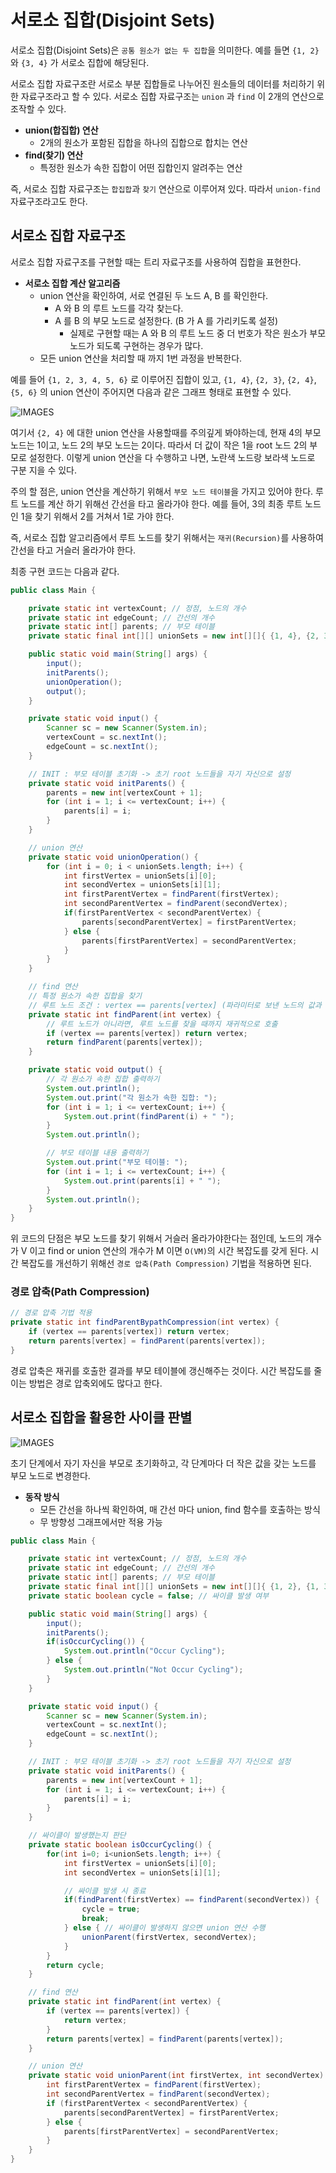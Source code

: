 # 서로소 집합(Disjoint Sets)

서로소 집합(Disjoint Sets)은 `공통 원소가 없는 두 집합`을 의미한다. 예를 들면 `{1, 2}`와 `{3, 4}` 가 서로소 집합에 해당된다.

서로소 집합 자료구조란 서로소 부분 집합들로 나누어진 원소들의 데이터를 처리하기 위한 자료구조라고 할 수 있다. 서로소 집합 자료구조는 `union` 과 `find` 이 2개의 연산으로 조작할 수 있다.

- __union(합집합) 연산__
  - 2개의 원소가 포함된 집합을 하나의 집합으로 합치는 연산
- __find(찾기) 연산__
  - 특정한 원소가 속한 집합이 어떤 집합인지 알려주는 연산

즉, 서로소 집합 자료구조는 `합집합`과 `찾기` 연산으로 이루어져 있다. 따라서 `union-find` 자료구조라고도 한다.

## 서로소 집합 자료구조

서로소 집합 자료구조를 구현할 때는 트리 자료구조를 사용하여 집합을 표현한다.

- __서로소 집합 계산 알고리즘__
  - union 연산을 확인하여, 서로 연결된 두 노드 A, B 를 확인한다.
    - A 와 B 의 루트 노드를 각각 찾는다.
    - A 를 B 의 부모 노드로 설정한다. (B 가 A 를 가리키도록 설정)
      - 실제로 구현할 때는 A 와 B 의 루트 노드 중 더 번호가 작은 원소가 부모 노드가 되도록 구현하는 경우가 많다.
  - 모든 union 연산을 처리할 때 까지 1번 과정을 반복한다.

예를 들어 `{1, 2, 3, 4, 5, 6}` 로 이루어진 집합이 있고, `{1, 4}`, `{2, 3}`, `{2, 4}`, `{5, 6}` 의 union 연산이 주어지면 다음과 같은 그래프 형태로 표현할 수 있다.

![IMAGES](./images/disjointsets.JPG)

여기서 `{2, 4}` 에 대한 union 연산을 사용할때를 주의깊게 봐야하는데, 현재 4의 부모 노드는 1이고, 노드 2의 부모 노드는 2이다. 따라서 더 값이 작은 1을 root 노드 2의 부모로 설정한다.
이렇게 union 연산을 다 수행하고 나면, 노란색 노드랑 보라색 노드로 구분 지을 수 있다.

주의 할 점은, union 연산을 계산하기 위해서 `부모 노드 테이블`을 가지고 있어야 한다. 루트 노드를 계산 하기 위해선 간선을 타고 올라가야 한다. 예를 들어, 3의 최종 루트 노드인 1을 찾기 위해서 2를 거쳐서 1로 가야 한다. 

즉, 서로소 집합 알고리즘에서 루트 노드를 찾기 위해서는 `재귀(Recursion)`를 사용하여 간선을 타고 거슬러 올라가야 한다.

최종 구현 코드는 다음과 같다.

```java
public class Main {

    private static int vertexCount; // 정점, 노드의 개수
    private static int edgeCount; // 간선의 개수
    private static int[] parents; // 부모 테이블
    private static final int[][] unionSets = new int[][]{ {1, 4}, {2, 3}, {2, 4}, {5, 6} }; // union 연산 대상 집합

    public static void main(String[] args) {
        input();
        initParents();
        unionOperation();
        output();
    }

    private static void input() {
        Scanner sc = new Scanner(System.in);
        vertexCount = sc.nextInt();
        edgeCount = sc.nextInt();
    }

    // INIT : 부모 테이블 초기화 -> 초기 root 노드들을 자기 자신으로 설정
    private static void initParents() {
        parents = new int[vertexCount + 1];
        for (int i = 1; i <= vertexCount; i++) {
            parents[i] = i;
        }
    }

    // union 연산
    private static void unionOperation() {
        for (int i = 0; i < unionSets.length; i++) {
            int firstVertex = unionSets[i][0];
            int secondVertex = unionSets[i][1];
            int firstParentVertex = findParent(firstVertex);
            int secondParentVertex = findParent(secondVertex);
            if(firstParentVertex < secondParentVertex) {
                parents[secondParentVertex] = firstParentVertex;
            } else {
                parents[firstParentVertex] = secondParentVertex;
            }
        }
    }

    // find 연산
    // 특정 원소가 속한 집합을 찾기
    // 루트 노드 조건 : vertex == parents[vertex] (파라미터로 보낸 노드의 값과 부모 테이블에 저장된 값이 일치)
    private static int findParent(int vertex) {
        // 루트 노드가 아니라면, 루트 노드를 찾을 때까지 재귀적으로 호출
        if (vertex == parents[vertex]) return vertex;
        return findParent(parents[vertex]);
    }

    private static void output() {
        // 각 원소가 속한 집합 출력하기
        System.out.println();
        System.out.print("각 원소가 속한 집합: ");
        for (int i = 1; i <= vertexCount; i++) {
            System.out.print(findParent(i) + " ");
        }
        System.out.println();

        // 부모 테이블 내용 출력하기
        System.out.print("부모 테이블: ");
        for (int i = 1; i <= vertexCount; i++) {
            System.out.print(parents[i] + " ");
        }
        System.out.println();
    }
}
```

위 코드의 단점은 부모 노드를 찾기 위해서 거슬러 올라가야한다는 점인데, 노드의 개수가 V 이고 find or union 연산의 개수가 M 이면 `O(VM)`의 시간 복잡도를 갖게 된다. 
시간 복잡도를 개선하기 위해선 `경로 압축(Path Compression)` 기법을 적용하면 된다.

### 경로 압축(Path Compression)

```java
// 경로 압축 기법 적용
private static int findParentBypathCompression(int vertex) {
    if (vertex == parents[vertex]) return vertex;
    return parents[vertex] = findParent(parents[vertex]);
}
```

경로 압축은 재귀를 호출한 결과를 부모 테이블에 갱신해주는 것이다. 시간 복잡도를 줄이는 방법은 경로 압축외에도 많다고 한다.

## 서로소 집합을 활용한 사이클 판별

![IMAGES](./images/cyclejudgement.JPG)

초기 단계에서 자기 자신을 부모로 초기화하고, 각 단계마다 더 작은 값을 갖는 노드를 부모 노드로 변경한다. 

- __동작 방식__
  - 모든 간선을 하나씩 확인하여, 매 간선 마다 union, find 함수를 호출하는 방식
  - 무 방향성 그래프에서만 적용 가능

```java
public class Main {

    private static int vertexCount; // 정점, 노드의 개수
    private static int edgeCount; // 간선의 개수
    private static int[] parents; // 부모 테이블
    private static final int[][] unionSets = new int[][]{ {1, 2}, {1, 3}, {2, 3} }; // union 연산 대상 집합
    private static boolean cycle = false; // 싸이클 발생 여부

    public static void main(String[] args) {
        input();
        initParents();
        if(isOccurCycling()) {
            System.out.println("Occur Cycling");
        } else {
            System.out.println("Not Occur Cycling");
        }
    }

    private static void input() {
        Scanner sc = new Scanner(System.in);
        vertexCount = sc.nextInt();
        edgeCount = sc.nextInt();
    }

    // INIT : 부모 테이블 초기화 -> 초기 root 노드들을 자기 자신으로 설정
    private static void initParents() {
        parents = new int[vertexCount + 1];
        for (int i = 1; i <= vertexCount; i++) {
            parents[i] = i;
        }
    }

    // 싸이클이 발생했는지 판단
    private static boolean isOccurCycling() {
        for(int i=0; i<unionSets.length; i++) {
            int firstVertex = unionSets[i][0];
            int secondVertex = unionSets[i][1];

            // 싸이클 발생 시 종료
            if(findParent(firstVertex) == findParent(secondVertex)) {
                cycle = true;
                break;
            } else { // 싸이클이 발생하지 않으면 union 연산 수행
                unionParent(firstVertex, secondVertex);
            }
        }
        return cycle;
    }

    // find 연산
    private static int findParent(int vertex) {
        if (vertex == parents[vertex]) {
            return vertex;
        }
        return parents[vertex] = findParent(parents[vertex]);
    }

    // union 연산
    private static void unionParent(int firstVertex, int secondVertex) {
        int firstParentVertex = findParent(firstVertex);
        int secondParentVertex = findParent(secondVertex);
        if (firstParentVertex < secondParentVertex) {
            parents[secondParentVertex] = firstParentVertex;
        } else {
            parents[firstParentVertex] = secondParentVertex;
        }
    }
}
```
